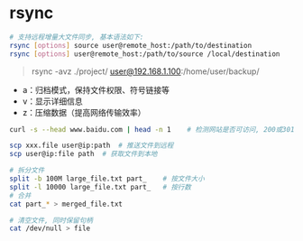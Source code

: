 # rsync
```bash
# 支持远程增量大文件同步, 基本语法如下:
rsync [options] source user@remote_host:/path/to/destination
rsync [options] user@remote_host:/path/to/source /local/destination
```
> rsync -avz ./project/ user@192.168.1.100:/home/user/backup/
- a：归档模式，保持文件权限、符号链接等
- v：显示详细信息
- z：压缩数据（提高网络传输效率）


```bash
curl -s --head www.baidu.com | head -n 1    # 检测网站是否可访问, 200或301表示可以访问

scp xxx.file user@ip:path  # 推送文件到远程
scp user@ip:file path  # 获取文件到本地

# 拆分文件 
split -b 100M large_file.txt part_    # 按文件大小
split -l 10000 large_file.txt part_   # 按行数
# 合并
cat part_* > merged_file.txt

# 清空文件, 同时保留句柄
cat /dev/null > file
```
